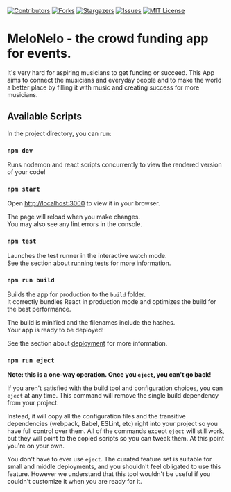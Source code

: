 <a name="readme-top"></a>



[![Contributors][contributors-shield]][contributors-url]
[![Forks][forks-shield]][forks-url]
[![Stargazers][stars-shield]][stars-url]
[![Issues][issues-shield]][issues-url]
[![MIT License][license-shield]][license-url]



# MeloNelo - the crowd funding app for events.

It's very hard for aspiring musicians to get funding or succeed. This App aims to connect the musicians and everyday people and to make the world a better place by filling it with music and creating success for more musicians.

## Available Scripts

In the project directory, you can run:

### `npm dev`

Runs nodemon and react scripts concurrently to view the rendered version of your code!

### `npm start`

Open [http://localhost:3000](http://localhost:3000) to view it in your browser.

The page will reload when you make changes.\
You may also see any lint errors in the console.

### `npm test`

Launches the test runner in the interactive watch mode.\
See the section about [running tests](https://facebook.github.io/create-react-app/docs/running-tests) for more information.

### `npm run build`

Builds the app for production to the `build` folder.\
It correctly bundles React in production mode and optimizes the build for the best performance.

The build is minified and the filenames include the hashes.\
Your app is ready to be deployed!

See the section about [deployment](https://facebook.github.io/create-react-app/docs/deployment) for more information.

### `npm run eject`

**Note: this is a one-way operation. Once you `eject`, you can't go back!**

If you aren't satisfied with the build tool and configuration choices, you can `eject` at any time. This command will remove the single build dependency from your project.

Instead, it will copy all the configuration files and the transitive dependencies (webpack, Babel, ESLint, etc) right into your project so you have full control over them. All of the commands except `eject` will still work, but they will point to the copied scripts so you can tweak them. At this point you're on your own.

You don't have to ever use `eject`. The curated feature set is suitable for small and middle deployments, and you shouldn't feel obligated to use this feature. However we understand that this tool wouldn't be useful if you couldn't customize it when you are ready for it.



<!-- MARKDOWN LINKS & IMAGES -->
<!-- https://www.markdownguide.org/basic-syntax/#reference-style-links -->
[contributors-shield]: https://img.shields.io/github/contributors/Takhof/MeloNelo.svg?style=for-the-badge
[contributors-url]: https://github.com/Takhof/MeloNelo/graphs/contributors
[forks-shield]: https://img.shields.io/github/forks/Takhof/MeloNelo.svg?style=for-the-badge
[forks-url]: https://github.com/Takhof/MeloNelo/network/members
[stars-shield]: https://img.shields.io/github/stars/Takhof/MeloNelo.svg?style=for-the-badge
[stars-url]: https://github.com/Takhof/MeloNelo/stargazers
[issues-shield]: https://img.shields.io/github/issues/Takhof/MeloNelo.svg?style=for-the-badge
[issues-url]: https://github.com/Takhof/MeloNelo/issues
[license-shield]: https://img.shields.io/github/license/Takhof/MeloNelo.svg?style=for-the-badge
[license-url]: https://github.com/Takhof/MeloNelo/blob/master/LICENSE.txt

